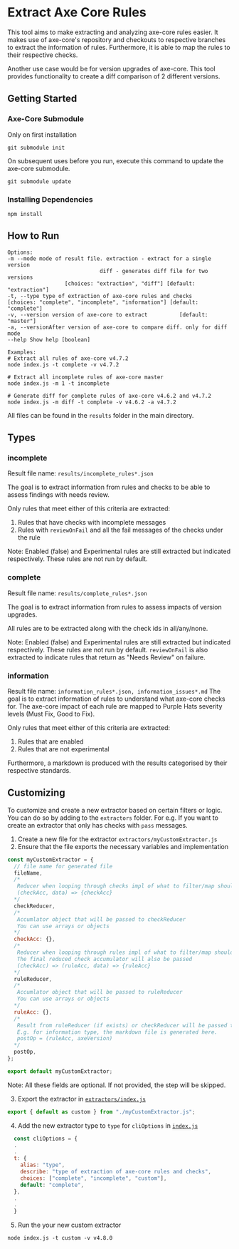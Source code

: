 # Extract Axe Core Rules

This tool aims to make extracting and analyzing axe-core rules easier.
It makes use of axe-core's repository and checkouts to respective branches
to extract the information of rules. Furthermore, it is able to map the rules
to their respective checks.

Another use case would be for version upgrades of axe-core. This tool provides
functionality to create a diff comparison of 2 different versions.

## Getting Started

### Axe-Core Submodule

Only on first installation

```shell
git submodule init
```

On subsequent uses before you run, execute this command to update the axe-core submodule.

```shell
git submodule update
```

### Installing Dependencies

```
npm install
```

## How to Run

```shell
Options:
-m --mode mode of result file. extraction - extract for a single version
                             diff - generates diff file for two versions
                  [choices: "extraction", "diff"] [default: "extraction"]
-t, --type type of extraction of axe-core rules and checks
[choices: "complete", "incomplete", "information"] [default: "complete"]
-v, --version version of axe-core to extract          [default: "master"]
-a, --versionAfter version of axe-core to compare diff. only for diff mode
--help Show help [boolean]

Examples:
# Extract all rules of axe-core v4.7.2
node index.js -t complete -v v4.7.2

# Extract all incomplete rules of axe-core master
node index.js -m 1 -t incomplete

# Generate diff for complete rules of axe-core v4.6.2 and v4.7.2
node index.js -m diff -t complete -v v4.6.2 -a v4.7.2
```

All files can be found in the `results` folder in the main directory.

## Types

### incomplete

Result file name: `results/incomplete_rules*.json`

The goal is to extract information from rules and checks to be able to assess findings
with needs review.

Only rules that meet either of this criteria are extracted:

1. Rules that have checks with incomplete messages
2. Rules with `reviewOnFail` and all the fail messages of the checks under the rule

Note: Enabled (false) and Experimental rules are still extracted but indicated respectively.
These rules are not run by default.

### complete

Result file name: `results/complete_rules*.json`

The goal is to extract information from rules to assess impacts of version upgrades.

All rules are to be extracted along with the check ids in all/any/none.

Note: Enabled (false) and Experimental rules are still extracted but indicated respectively.
These rules are not run by default.
`reviewOnFail` is also extracted to indicate rules that return as "Needs Review" on failure.

### information

Result file name: `information_rules*.json, information_issues*.md`
The goal is to extract information of rules to understand what axe-core checks for.
The axe-core impact of each rule are mapped to Purple Hats severity levels (Must Fix, Good to Fix).

Only rules that meet either of this criteria are extracted:

1. Rules that are enabled
2. Rules that are not experimental

Furthermore, a markdown is produced with the results categorised by their respective standards.

## Customizing

To customize and create a new extractor based on certain filters or logic.
You can do so by adding to the `extractors` folder. For e.g. If you want to
create an extractor that only has checks with `pass` messages.

1. Create a new file for the extractor `extractors/myCustomExtractor.js`
2. Ensure that the file exports the necessary variables and implementation

```js
const myCustomExtractor = {
  // file name for generated file
  fileName,
  /* 
   Reducer when looping through checks impl of what to filter/map should be contained here
   (checkAcc, data) => {checkAcc}
  */
  checkReducer,
  /* 
   Accumlator object that will be passed to checkReducer
   You can use arrays or objects
  */
  checkAcc: {},
  /* 
   Reducer when looping through rules impl of what to filter/map should be contained here
   The final reduced check accumulator will also be passed
   (checkAcc) => (ruleAcc, data) => {ruleAcc}
  */
  ruleReducer,
  /* 
   Accumlator object that will be passed to ruleReducer
   You can use arrays or objects
  */
  ruleAcc: {},
  /* 
   Result from ruleReducer (if exists) or checkReducer will be passed to this function and executed.
   E.g. for information type, the markdown file is generated here.
   postOp = (ruleAcc, axeVersion)
  */
  postOp,
};

export default myCustomExtractor;
```

Note: All these fields are optional. If not provided, the step will be skipped.

3. Export the extractor in [`extractors/index.js`](extractors/index.js)

```js
export { default as custom } from "./myCustomExtractor.js";
```

4. Add the new extractor type to `type` for `cliOptions` in [`index.js`](index.js)

```js
  const cliOptions = {
  .
  .
  t: {
    alias: "type",
    describe: "type of extraction of axe-core rules and checks",
    choices: ["complete", "incomplete", "custom"],
    default: "complete",
  },
  .
  .
  }
```

5. Run the your new custom extractor

```shell
node index.js -t custom -v v4.8.0
```
